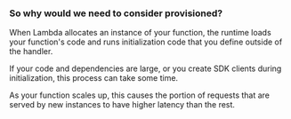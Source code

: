 ### So why would we need to consider provisioned?

When Lambda allocates an instance of your function, the runtime loads your function's code and runs initialization code that you define outside of the handler.

If your code and dependencies are large, or you create SDK clients during initialization, this process can take some time.

As your function scales up, this causes the portion of requests that are served by new instances to have higher latency than the rest.
